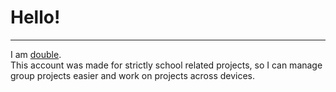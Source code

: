 # Hello!

<hr>

I am [double](https://github.com/dobhela).<br>
This account was made for strictly school related projects, so I can manage group projects easier and work on projects across devices.
